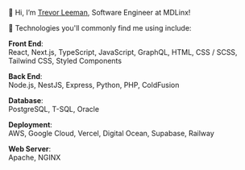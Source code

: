 👋 Hi, I’m [Trevor Leeman](https://www.trevorleeman.com), Software Engineer at MDLinx!

🧰 Technologies you'll commonly find me using include:

**Front End**:\
React, Next.js, TypeScript, JavaScript, GraphQL, HTML, CSS / SCSS, Tailwind CSS, Styled Components

**Back End**:\
Node.js, NestJS, Express, Python, PHP, ColdFusion

**Database**:\
PostgreSQL, T-SQL, Oracle

**Deployment**:\
AWS, Google Cloud, Vercel, Digital Ocean, Supabase, Railway

**Web Server**:\
Apache, NGINX
